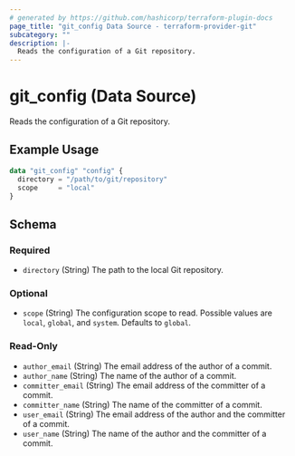 ```yaml
---
# generated by https://github.com/hashicorp/terraform-plugin-docs
page_title: "git_config Data Source - terraform-provider-git"
subcategory: ""
description: |-
  Reads the configuration of a Git repository.
---
```


# git_config (Data Source)

Reads the configuration of a Git repository.

## Example Usage

```terraform
data "git_config" "config" {
  directory = "/path/to/git/repository"
  scope     = "local"
}
```

<!-- schema generated by tfplugindocs -->
## Schema

### Required

- `directory` (String) The path to the local Git repository.

### Optional

- `scope` (String) The configuration scope to read. Possible values are `local`, `global`, and `system`. Defaults to `global`.

### Read-Only

- `author_email` (String) The email address of the author of a commit.
- `author_name` (String) The name of the author of a commit.
- `committer_email` (String) The email address of the committer of a commit.
- `committer_name` (String) The name of the committer of a commit.
- `user_email` (String) The email address of the author and the committer of a commit.
- `user_name` (String) The name of the author and the committer of a commit.


